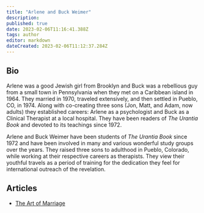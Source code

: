 ```yaml
---
title: "Arlene and Buck Weimer"
description:
published: true
date: 2023-02-06T11:16:41.388Z
tags: author
editor: markdown
dateCreated: 2023-02-06T11:12:37.284Z
---
```


## Bio

Arlene was a good Jewish girl from Brooklyn and Buck was a rebellious guy from a small town in Pennsylvania when they met on a Caribbean island in 1964. They married in 1970, traveled extensively, and then settled in Pueblo, CO, in 1974. Along with co-creating three sons (Jon, Matt, and Adam, now adults) they established careers: Arlene as a psychologist and Buck as a Clinical Therapist at a local hospital. They have been readers of _The Urantia Book_ and devoted to its teachings since 1972.

Arlene and Buck Weimer have been students of _The Urantia Book_ since 1972 and have been involved in many and various wonderful study groups over the years. They raised three sons to adulthood in Pueblo, Colorado, while working at their respective careers as therapists. They view their youthful travels as a period of training for the dedication they feel for international outreach of the revelation.

## Articles

- [The Art of Marriage](/en/article/Arlene_and_Buck_Weimer/The_Art_of_Marriage)